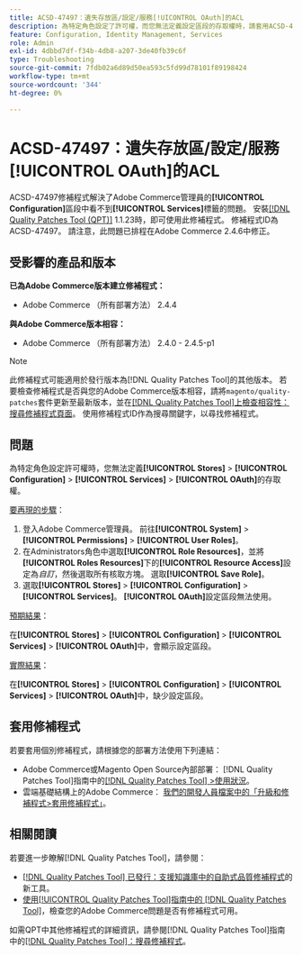 ```yaml
---
title: ACSD-47497：遺失存放區/設定/服務[!UICONTROL OAuth]的ACL
description: 為特定角色設定了許可權，而您無法定義設定區段的存取權時，請套用ACSD-47497修補程式以修正Adobe Commerce問題。
feature: Configuration, Identity Management, Services
role: Admin
exl-id: 4dbbd7df-f34b-4db8-a207-3de40fb39c6f
type: Troubleshooting
source-git-commit: 7fdb02a6d89d50ea593c5fd99d78101f89198424
workflow-type: tm+mt
source-wordcount: '344'
ht-degree: 0%

---
```


# ACSD-47497：遺失存放區/設定/服務[!UICONTROL OAuth]的ACL

ACSD-47497修補程式解決了Adobe Commerce管理員的&#x200B;**[!UICONTROL Configuration]**&#x200B;區段中看不到&#x200B;**[!UICONTROL Services]**&#x200B;標籤的問題。 安裝[[!DNL Quality Patches Tool (QPT)]](https://experienceleague.adobe.com/zh-hant/docs/commerce-operations/tools/quality-patches-tool/quality-patches-tool-to-self-serve-quality-patches) 1.1.23時，即可使用此修補程式。 修補程式ID為ACSD-47497。 請注意，此問題已排程在Adobe Commerce 2.4.6中修正。

## 受影響的產品和版本

**已為Adobe Commerce版本建立修補程式：**
* Adobe Commerce （所有部署方法） 2.4.4

**與Adobe Commerce版本相容：**
* Adobe Commerce （所有部署方法） 2.4.0 - 2.4.5-p1

>[!NOTE]
>
>此修補程式可能適用於發行版本為[!DNL Quality Patches Tool]的其他版本。 若要檢查修補程式是否與您的Adobe Commerce版本相容，請將`magento/quality-patches`套件更新至最新版本，並在[[!DNL Quality Patches Tool]上檢查相容性：搜尋修補程式頁面](https://experienceleague.adobe.com/tools/commerce-quality-patches/index.html?lang=zh-Hant)。 使用修補程式ID作為搜尋關鍵字，以尋找修補程式。

## 問題

為特定角色設定許可權時，您無法定義&#x200B;**[!UICONTROL Stores]** > **[!UICONTROL Configuration]** > **[!UICONTROL Services]** > **[!UICONTROL OAuth]**&#x200B;的存取權。

<u>要再現的步驟</u>：

1. 登入Adobe Commerce管理員。 前往&#x200B;**[!UICONTROL System]** > **[!UICONTROL Permissions]** > **[!UICONTROL User Roles]**。
1. 在Administrators角色中選取&#x200B;**[!UICONTROL Role Resources]**，並將&#x200B;**[!UICONTROL Roles Resources]**&#x200B;下的&#x200B;**[!UICONTROL Resource Access]**&#x200B;設定為&#x200B;_自訂_，然後選取所有核取方塊。 選取&#x200B;**[!UICONTROL Save Role]**。
1. 選取&#x200B;**[!UICONTROL Stores]** > **[!UICONTROL Configuration]** > **[!UICONTROL Services]**。 **[!UICONTROL OAuth]**&#x200B;設定區段無法使用。

<u>預期結果</u>：

在&#x200B;**[!UICONTROL Stores]** > **[!UICONTROL Configuration]** > **[!UICONTROL Services]** > **[!UICONTROL OAuth]**&#x200B;中，會顯示設定區段。

<u>實際結果</u>：

在&#x200B;**[!UICONTROL Stores]** > **[!UICONTROL Configuration]** > **[!UICONTROL Services]** > **[!UICONTROL OAuth]**&#x200B;中，缺少設定區段。

## 套用修補程式

若要套用個別修補程式，請根據您的部署方法使用下列連結：

* Adobe Commerce或Magento Open Source內部部署： [!DNL Quality Patches Tool]指南中的[[!DNL Quality Patches Tool] >使用狀況](/help/tools/quality-patches-tool/usage.md)。
* 雲端基礎結構上的Adobe Commerce： [我們的開發人員檔案中的「升級和修補程式>套用修補程式」](https://experienceleague.adobe.com/docs/commerce-cloud-service/user-guide/develop/upgrade/apply-patches.html?lang=zh-Hant)。

## 相關閱讀

若要進一步瞭解[!DNL Quality Patches Tool]，請參閱：

* [[!DNL Quality Patches Tool] 已發行：支援知識庫中的自助式品質修補程式](https://experienceleague.adobe.com/zh-hant/docs/commerce-operations/tools/quality-patches-tool/quality-patches-tool-to-self-serve-quality-patches)的新工具。
* [使用[!UICONTROL Quality Patches Tool]指南中的 [!DNL Quality Patches Tool]](/help/tools/quality-patches-tool/patches-available-in-qpt/check-patch-for-magento-issue-with-magento-quality-patches.md)，檢查您的Adobe Commerce問題是否有修補程式可用。


如需QPT中其他修補程式的詳細資訊，請參閱[!DNL Quality Patches Tool]指南中的[[!DNL Quality Patches Tool]：搜尋修補程式](https://experienceleague.adobe.com/tools/commerce-quality-patches/index.html?lang=zh-Hant)。
